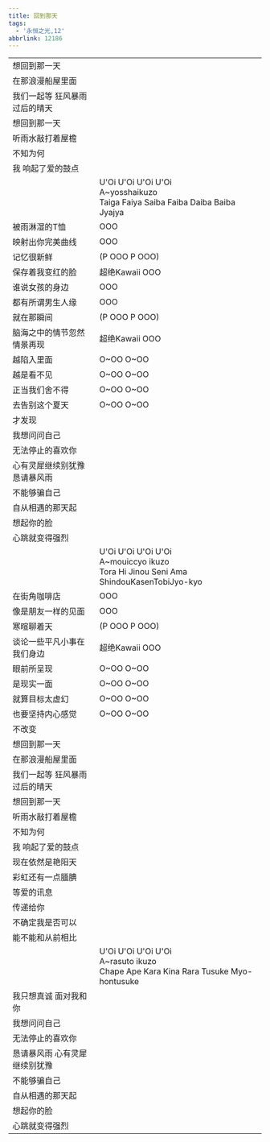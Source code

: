 ```yaml
---
title: 回到那天
tags:
  - '永恒之光,12'
abbrlink: 12186
---
```

|      |      |
|--|--|
|想回到那一天|      |
|在那浪漫船屋里面|      |
|我们一起等 狂风暴雨过后的晴天|      |
|想回到那一天|      |
|听雨水敲打着屋檐|      |
|不知为何|      |
|我 响起了爱的鼓点|      |
|      |U'Oi U'Oi U'Oi U'Oi<br>A~yosshaikuzo<br>Taiga Faiya Saiba Faiba Daiba Baiba Jyajya|
|被雨淋湿的T恤|OOO|
|映射出你完美曲线|OOO|
|记忆很新鲜|(P OOO P OOO)|
|保存着我变红的脸|超绝Kawaii OOO|
|谁说女孩的身边|OOO|
|都有所谓男生人缘|OOO|
|就在那瞬间|(P OOO P OOO)|
|脑海之中的情节忽然情景再现|超绝Kawaii OOO|
|越陷入里面|O~OO O~OO|
|越是看不见|O~OO O~OO|
|正当我们舍不得|O~OO O~OO|
|去告别这个夏天|O~OO O~OO|
|才发现|      |
|我想问问自己|      |
|无法停止的喜欢你|      |
|心有灵犀继续别犹豫恳请暴风雨|      |
|不能够骗自己|      |
|自从相遇的那天起|      |
|想起你的脸|      |
|心跳就变得强烈|      |
|      |U'Oi U'Oi U'Oi U'Oi<br>A~mouiccyo ikuzo<br>Tora Hi Jinou Seni Ama ShindouKasenTobiJyo-kyo|
|在街角咖啡店|OOO|
| 像是朋友一样的见面|OOO|
|寒暄聊着天|(P OOO P OOO)|
|谈论一些平凡小事在我们身边|超绝Kawaii OOO|
|眼前所呈现|O~OO O~OO|
|是现实一面|O~OO O~OO|
|就算目标太虚幻|O~OO O~OO|
|也要坚持内心感觉|O~OO O~OO|
|不改变|      |
|想回到那一天|      |
|在那浪漫船屋里面|      |
|我们一起等 狂风暴雨过后的晴天|      |
|想回到那一天|      |
|听雨水敲打着屋檐|      |
|不知为何|      |
|我 响起了爱的鼓点|      |
|现在依然是艳阳天|      |
|彩虹还有一点腼腆|      |
|等爱的讯息|      |
|传递给你|      |
|不确定我是否可以|      |
|能不能和从前相比|      |
|      |U'Oi U'Oi U'Oi U'Oi<br>A~rasuto ikuzo<br>Chape Ape Kara Kina Rara Tusuke Myo-hontusuke|
|我只想真诚 面对我和你|      |
|我想问问自己|      |
|无法停止的喜欢你|      |
|恳请暴风雨 心有灵犀继续别犹豫|      |
|不能够骗自己|      |
|自从相遇的那天起|      |
|想起你的脸|      |
|心跳就变得强烈|      |